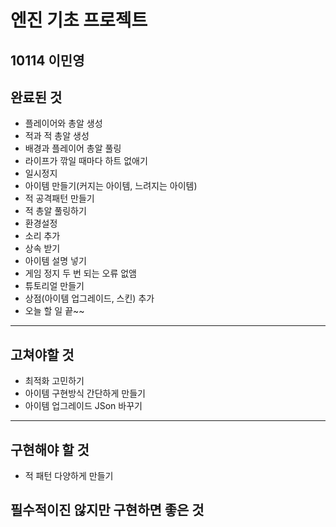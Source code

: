 # 엔진 기초 프로젝트
**10114 이민영**
---
## 완료된 것
  * 플레이어와 총알 생성
  * 적과 적 총알 생성
  * 배경과 플레이어 총알 풀링
  * 라이프가 깎일 때마다 하트 없애기
  * 일시정지
  * 아이템 만들기(커지는 아이템, 느려지는 아이템)
  * 적 공격패턴 만들기
  * 적 총알 풀링하기
  * 환경설정
  * 소리 추가
  * 상속 받기
  * 아이템 설명 넣기
  * 게임 정지 두 번 되는 오류 없앰
  * 튜토리얼 만들기
  * 상점(아이템 업그레이드, 스킨) 추가
  * 오늘 할 일 끝~~
---
## 고쳐야할 것
  * 최적화 고민하기
  * 아이템 구현방식 간단하게 만들기
  * 아이템 업그레이드 JSon 바꾸기
---
## 구현해야 할 것
  * 적 패턴 다양하게 만들기
  
## 필수적이진 않지만 구현하면 좋은 것
 

